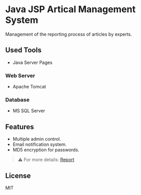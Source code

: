 # Java JSP Artical Management System

Management of the reporting process of articles by experts.

## Used Tools
- Java Server Pages
### Web Server
- Apache Tomcat
### Database
- MS SQL Server 

## Features
- Multiple admin control.
- Email notification system.
- MD5 encryption for passwords.

> ⚠️ For more details: [Report](./report.pdf)


## License
MIT

